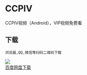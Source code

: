 # CCPIV
CCPIV视频（Android），VIP视频免费看
 
## 下载
    浏览器,QQ,微信等扫码二维码下载  
![](http://ac-QMTBhNKI.clouddn.com/e64294c2de699ed1b685.png)  
[百度网盘下载](https://pan.baidu.com/s/1i5u3PR3)
